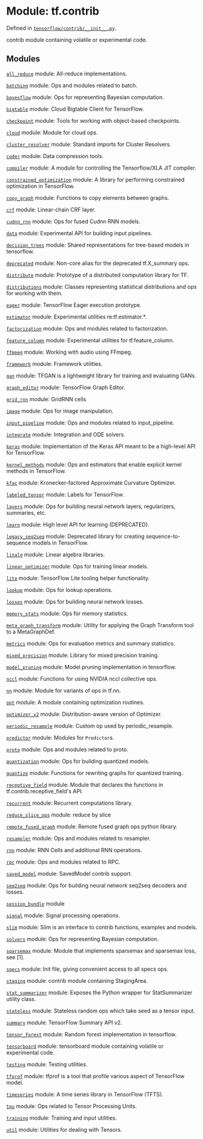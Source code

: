 <div itemscope itemtype="http://developers.google.com/ReferenceObject">
<meta itemprop="name" content="tf.contrib" />
</div>

# Module: tf.contrib



Defined in [`tensorflow/contrib/__init__.py`](https://www.tensorflow.org/code/tensorflow/contrib/__init__.py).

contrib module containing volatile or experimental code.

## Modules

[`all_reduce`](../tf/contrib/all_reduce.md) module: All-reduce implementations.

[`batching`](../tf/contrib/batching.md) module: Ops and modules related to batch.

[`bayesflow`](../tf/contrib/bayesflow.md) module: Ops for representing Bayesian computation.

[`bigtable`](../tf/contrib/bigtable.md) module: Cloud Bigtable Client for TensorFlow.

[`checkpoint`](../tf/contrib/checkpoint.md) module: Tools for working with object-based checkpoints.

[`cloud`](../tf/contrib/cloud.md) module: Module for cloud ops.

[`cluster_resolver`](../tf/contrib/cluster_resolver.md) module: Standard imports for Cluster Resolvers.

[`coder`](../tf/contrib/coder.md) module: Data compression tools.

[`compiler`](../tf/contrib/compiler.md) module: A module for controlling the Tensorflow/XLA JIT compiler.

[`constrained_optimization`](../tf/contrib/constrained_optimization.md) module: A library for performing constrained optimization in TensorFlow.

[`copy_graph`](../tf/contrib/copy_graph.md) module: Functions to copy elements between graphs.

[`crf`](../tf/contrib/crf.md) module: Linear-chain CRF layer.

[`cudnn_rnn`](../tf/contrib/cudnn_rnn.md) module: Ops for fused Cudnn RNN models.

[`data`](../tf/contrib/data.md) module: Experimental API for building input pipelines.

[`decision_trees`](../tf/contrib/decision_trees.md) module: Shared representations for tree-based models in tensorflow.

[`deprecated`](../tf/contrib/deprecated.md) module: Non-core alias for the deprecated tf.X_summary ops.

[`distribute`](../tf/contrib/distribute.md) module: Prototype of a distributed computation library for TF.

[`distributions`](../tf/contrib/distributions.md) module: Classes representing statistical distributions and ops for working with them.

[`eager`](../tf/contrib/eager.md) module: TensorFlow Eager execution prototype.

[`estimator`](../tf/contrib/estimator.md) module: Experimental utilities re:tf.estimator.*.

[`factorization`](../tf/contrib/factorization.md) module: Ops and modules related to factorization.

[`feature_column`](../tf/contrib/feature_column.md) module: Experimental utilities for tf.feature_column.

[`ffmpeg`](../tf/contrib/ffmpeg.md) module: Working with audio using FFmpeg.

[`framework`](../tf/contrib/framework.md) module: Framework utilities.

[`gan`](../tf/contrib/gan.md) module: TFGAN is a lightweight library for training and evaluating GANs.

[`graph_editor`](../tf/contrib/graph_editor.md) module: TensorFlow Graph Editor.

[`grid_rnn`](../tf/contrib/grid_rnn.md) module: GridRNN cells

[`image`](../tf/contrib/image.md) module: Ops for image manipulation.

[`input_pipeline`](../tf/contrib/input_pipeline.md) module: Ops and modules related to input_pipeline.

[`integrate`](../tf/contrib/integrate.md) module: Integration and ODE solvers.

[`keras`](../tf/contrib/keras.md) module: Implementation of the Keras API meant to be a high-level API for TensorFlow.

[`kernel_methods`](../tf/contrib/kernel_methods.md) module: Ops and estimators that enable explicit kernel methods in TensorFlow.

[`kfac`](../tf/contrib/kfac.md) module: Kronecker-factored Approximate Curvature Optimizer.

[`labeled_tensor`](../tf/contrib/labeled_tensor.md) module: Labels for TensorFlow.

[`layers`](../tf/contrib/layers.md) module: Ops for building neural network layers, regularizers, summaries, etc.

[`learn`](../tf/contrib/learn.md) module: High level API for learning (DEPRECATED).

[`legacy_seq2seq`](../tf/contrib/legacy_seq2seq.md) module: Deprecated library for creating sequence-to-sequence models in TensorFlow.

[`linalg`](../tf/contrib/linalg.md) module: Linear algebra libraries.

[`linear_optimizer`](../tf/contrib/linear_optimizer.md) module: Ops for training linear models.

[`lite`](../tf/contrib/lite.md) module: TensorFlow Lite tooling helper functionality.

[`lookup`](../tf/contrib/lookup.md) module: Ops for lookup operations.

[`losses`](../tf/contrib/losses.md) module: Ops for building neural network losses.

[`memory_stats`](../tf/contrib/memory_stats.md) module: Ops for memory statistics.

[`meta_graph_transform`](../tf/contrib/meta_graph_transform.md) module: Utility for applying the Graph Transform tool to a MetaGraphDef.

[`metrics`](../tf/contrib/metrics.md) module: Ops for evaluation metrics and summary statistics.

[`mixed_precision`](../tf/contrib/mixed_precision.md) module: Library for mixed precision training.

[`model_pruning`](../tf/contrib/model_pruning.md) module: Model pruning implementation in tensorflow.

[`nccl`](../tf/contrib/nccl.md) module: Functions for using NVIDIA nccl collective ops.

[`nn`](../tf/contrib/nn.md) module: Module for variants of ops in tf.nn.

[`opt`](../tf/contrib/opt.md) module: A module containing optimization routines.

[`optimizer_v2`](../tf/contrib/optimizer_v2.md) module: Distribution-aware version of Optimizer.

[`periodic_resample`](../tf/contrib/periodic_resample.md) module: Custom op used by periodic_resample.

[`predictor`](../tf/contrib/predictor.md) module: Modules for `Predictor`s.

[`proto`](../tf/contrib/proto.md) module: Ops and modules related to proto.

[`quantization`](../tf/contrib/quantization.md) module: Ops for building quantized models.

[`quantize`](../tf/contrib/quantize.md) module: Functions for rewriting graphs for quantized training.

[`receptive_field`](../tf/contrib/receptive_field.md) module: Module that declares the functions in tf.contrib.receptive_field's API.

[`recurrent`](../tf/contrib/recurrent.md) module: Recurrent computations library.

[`reduce_slice_ops`](../tf/contrib/reduce_slice_ops.md) module: reduce by slice

[`remote_fused_graph`](../tf/contrib/remote_fused_graph.md) module: Remote fused graph ops python library.

[`resampler`](../tf/contrib/resampler.md) module: Ops and modules related to resampler.

[`rnn`](../tf/contrib/rnn.md) module: RNN Cells and additional RNN operations.

[`rpc`](../tf/contrib/rpc.md) module: Ops and modules related to RPC.

[`saved_model`](../tf/contrib/saved_model.md) module: SavedModel contrib support.

[`seq2seq`](../tf/contrib/seq2seq.md) module: Ops for building neural network seq2seq decoders and losses.

[`session_bundle`](../tf/contrib/session_bundle.md) module

[`signal`](../tf/contrib/signal.md) module: Signal processing operations.

[`slim`](../tf/contrib/slim.md) module: Slim is an interface to contrib functions, examples and models.

[`solvers`](../tf/contrib/solvers.md) module: Ops for representing Bayesian computation.

[`sparsemax`](../tf/contrib/sparsemax.md) module: Module that implements sparsemax and sparsemax loss, see [1].

[`specs`](../tf/contrib/specs.md) module: Init file, giving convenient access to all specs ops.

[`staging`](../tf/contrib/staging.md) module: contrib module containing StagingArea.

[`stat_summarizer`](../tf/contrib/stat_summarizer.md) module: Exposes the Python wrapper for StatSummarizer utility class.

[`stateless`](../tf/contrib/stateless.md) module: Stateless random ops which take seed as a tensor input.

[`summary`](../tf/contrib/summary.md) module: TensorFlow Summary API v2.

[`tensor_forest`](../tf/contrib/tensor_forest.md) module: Random forest implementation in tensorflow.

[`tensorboard`](../tf/contrib/tensorboard.md) module: tensorboard module containing volatile or experimental code.

[`testing`](../tf/contrib/testing.md) module: Testing utilities.

[`tfprof`](../tf/contrib/tfprof.md) module: tfprof is a tool that profile various aspect of TensorFlow model.

[`timeseries`](../tf/contrib/timeseries.md) module: A time series library in TensorFlow (TFTS).

[`tpu`](../tf/contrib/tpu.md) module: Ops related to Tensor Processing Units.

[`training`](../tf/contrib/training.md) module: Training and input utilities.

[`util`](../tf/contrib/util.md) module: Utilities for dealing with Tensors.

